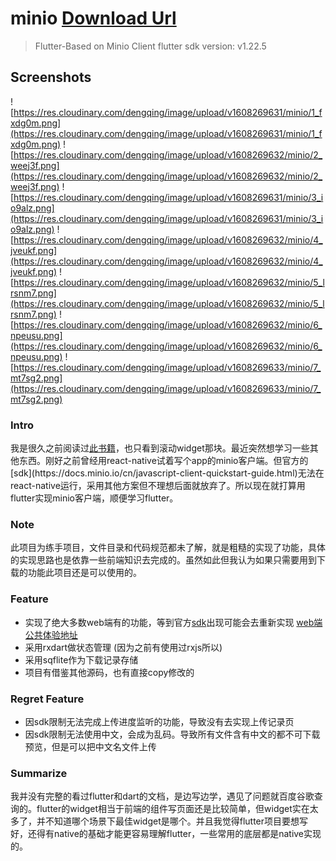 # minio [Download Url](https://github.com/1247748612/flutter-minio/releases)

> Flutter-Based on Minio Client
> flutter sdk version: v1.22.5

## Screenshots

![https://res.cloudinary.com/dengqing/image/upload/v1608269631/minio/1_fxdg0m.png](https://res.cloudinary.com/dengqing/image/upload/v1608269631/minio/1_fxdg0m.png)
![https://res.cloudinary.com/dengqing/image/upload/v1608269632/minio/2_weej3f.png](https://res.cloudinary.com/dengqing/image/upload/v1608269632/minio/2_weej3f.png)
![https://res.cloudinary.com/dengqing/image/upload/v1608269631/minio/3_io9alz.png](https://res.cloudinary.com/dengqing/image/upload/v1608269631/minio/3_io9alz.png)
![https://res.cloudinary.com/dengqing/image/upload/v1608269632/minio/4_jveukf.png](https://res.cloudinary.com/dengqing/image/upload/v1608269632/minio/4_jveukf.png)
![https://res.cloudinary.com/dengqing/image/upload/v1608269632/minio/5_lrsnm7.png](https://res.cloudinary.com/dengqing/image/upload/v1608269632/minio/5_lrsnm7.png)
![https://res.cloudinary.com/dengqing/image/upload/v1608269632/minio/6_npeusu.png](https://res.cloudinary.com/dengqing/image/upload/v1608269632/minio/6_npeusu.png)
![https://res.cloudinary.com/dengqing/image/upload/v1608269633/minio/7_mt7sg2.png](https://res.cloudinary.com/dengqing/image/upload/v1608269633/minio/7_mt7sg2.png)

### Intro

我是很久之前阅读过[此书籍]("https://book.flutterchina.club/")，也只看到滚动widget那块。最近突然想学习一些其他东西。刚好之前曾经用react-native试着写个app的minio客户端。但官方的[sdk](https://docs.minio.io/cn/javascript-client-quickstart-guide.html)无法在react-native运行，采用其他方案但不理想后面就放弃了。所以现在就打算用flutter实现minio客户端，顺便学习flutter。

### Note
此项目为练手项目，文件目录和代码规范都未了解，就是粗糙的实现了功能，具体的实现思路也是依靠一些前端知识去完成的。虽然如此但我认为如果只需要用到下载的功能此项目还是可以使用的。


### Feature

- 实现了绝大多数web端有的功能，等到官方[sdk](https://docs.minio.io/cn/javascript-client-quickstart-guide.html)出现可能会去重新实现 [web端公共体验地址](https://play.min.io/minio/)
- 采用rxdart做状态管理 (因为之前有使用过rxjs所以)
- 采用sqflite作为下载记录存储
- 项目有借鉴其他源码，也有直接copy修改的

### Regret Feature

- 因sdk限制无法完成上传进度监听的功能，导致没有去实现上传记录页
- 因sdk限制无法使用中文，会成为乱码。导致所有文件含有中文的都不可下载预览，但是可以把中文名文件上传

### Summarize

我并没有完整的看过flutter和dart的文档，是边写边学，遇见了问题就百度谷歌查询的。flutter的widget相当于前端的组件写页面还是比较简单，但widget实在太多了，并不知道哪个场景下最佳widget是哪个。并且我觉得flutter项目要想写好，还得有native的基础才能更容易理解flutter，一些常用的底层都是native实现的。
